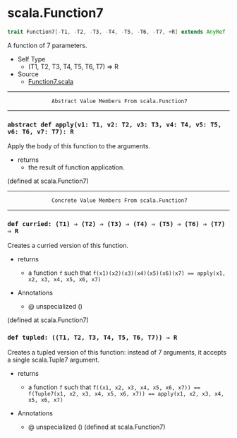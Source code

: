 
#                               scala.Function7                               #

```scala
trait Function7[-T1, -T2, -T3, -T4, -T5, -T6, -T7, +R] extends AnyRef
```

A function of 7 parameters.

* Self Type
  * (T1, T2, T3, T4, T5, T6, T7) ⇒ R
* Source
  * [Function7.scala](https://github.com/scala/scala/tree/6d09a1ba5f/src/library/scala/Function7.scala#L1)


--------------------------------------------------------------------------------
                  Abstract Value Members From scala.Function7
--------------------------------------------------------------------------------


### `abstract def apply(v1: T1, v2: T2, v3: T3, v4: T4, v5: T5, v6: T6, v7: T7): R` ###

Apply the body of this function to the arguments.

* returns
  * the result of function application.

(defined at scala.Function7)


--------------------------------------------------------------------------------
                  Concrete Value Members From scala.Function7
--------------------------------------------------------------------------------


### `def curried: (T1) ⇒ (T2) ⇒ (T3) ⇒ (T4) ⇒ (T5) ⇒ (T6) ⇒ (T7) ⇒ R`        ###

Creates a curried version of this function.

* returns
  * a function `f` such that
     `f(x1)(x2)(x3)(x4)(x5)(x6)(x7) == apply(x1, x2, x3, x4, x5, x6, x7)`

* Annotations
  * @ unspecialized ()

(defined at scala.Function7)


### `def tupled: ((T1, T2, T3, T4, T5, T6, T7)) ⇒ R`                         ###

Creates a tupled version of this function: instead of 7 arguments, it accepts a
single scala.Tuple7 argument.

* returns
  * a function `f` such that
     `f((x1, x2, x3, x4, x5, x6, x7)) == f(Tuple7(x1, x2, x3, x4, x5, x6, x7)) == apply(x1, x2, x3, x4, x5, x6, x7)`

* Annotations
  * @ unspecialized ()
(defined at scala.Function7)
